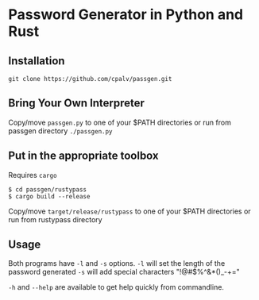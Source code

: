 # Password Generator in Python and Rust

## Installation

`git clone https://github.com/cpalv/passgen.git`

## Bring Your Own Interpreter

Copy/move `passgen.py` to one of your $PATH directories or run from passgen directory `./passgen.py`

## Put in the appropriate toolbox

Requires `cargo`

```
$ cd passgen/rustypass 
$ cargo build --release
```

Copy/move `target/release/rustypass` to one of your $PATH directories or run from rustypass directory

## Usage

Both programs have `-l` and `-s` options.
`-l` will set the length of the password generated
`-s` will add special characters "!@#$%^&*()_-+="

`-h` and `--help` are available to get help quickly from commandline.
